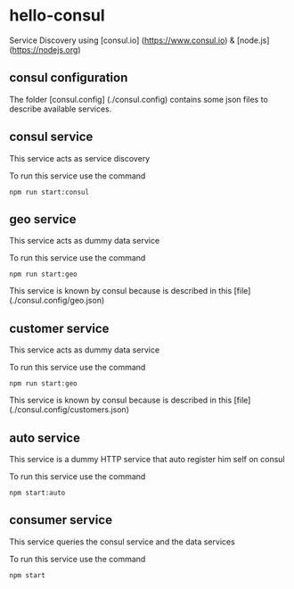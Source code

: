 # hello-consul
Service Discovery using [consul.io] (https://www.consul.io) & [node.js] (https://nodejs.org)



## consul configuration
The folder [consul.config] (./consul.config) contains some json files to describe available services.

## consul service
This service acts as service discovery

To run this service use the command
```
npm run start:consul
```

## geo service
This service acts as dummy data service

To run this service use the command
```
npm run start:geo
```
This service is known by consul because is described in this [file] (./consul.config/geo.json)

## customer service
This service acts as dummy data service

To run this service use the command
```
npm run start:geo
```
This service is known by consul because is described in this [file] (./consul.config/customers.json)

## auto service
This service is a dummy HTTP service that auto register him self on consul

To run this service use the command
```
npm start:auto
```


## consumer service
This service queries the consul service and the data services

To run this service use the command
```
npm start
```

